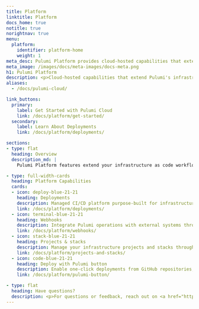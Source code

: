 ```yaml
---
title: Platform
linktitle: Platform
docs_home: true
notitle: true
norightnav: true
menu:
  platform:
    identifier: platform-home
    weight: 1
meta_desc: Pulumi Platform provides cloud-hosted capabilities that extend infrastructure as code with managed deployments, drift detection, and operational automation.
meta_image: /images/docs/meta-images/docs-meta.png
h1: Pulumi Platform
description: <p>Cloud-hosted capabilities that extend Pulumi's infrastructure as code with managed deployments, drift detection, and operational automation.</p>
aliases:
  - /docs/pulumi-cloud/

link_buttons:
  primary:
    label: Get Started with Pulumi Cloud
    link: /docs/platform/get-started/
  secondary:
    label: Learn About Deployments
    link: /docs/platform/deployments/

sections:
- type: flat
  heading: Overview
  description_md: |
    Pulumi Platform features extend your infrastructure as code workflows with cloud-hosted automation, state management, and operational capabilities. These features run in Pulumi Cloud and integrate seamlessly with your IaC programs to provide enterprise-grade deployment automation, drift detection, and governance.

- type: full-width-cards
  heading: Platform Capabilities
  cards:
  - icon: deploy-blue-21-21
    heading: Deployments
    description: Managed CI/CD platform purpose-built for infrastructure as code with automated deployments, drift detection, review stacks, and scheduled operations.
    link: /docs/platform/deployments/
  - icon: terminal-blue-21-21
    heading: Webhooks
    description: Integrate Pulumi operations with external systems through webhooks and event notifications.
    link: /docs/platform/webhooks/
  - icon: stack-blue-21-21
    heading: Projects & stacks
    description: Manage your infrastructure projects and stacks through the Pulumi Cloud interface with stack permissions and access controls.
    link: /docs/platform/projects-and-stacks/
  - icon: code-blue-21-21
    heading: Deploy with Pulumi button
    description: Enable one-click deployments from GitHub repositories, gists, or web pages with embeddable deployment buttons.
    link: /docs/platform/pulumi-button/

- type: flat
  heading: Have questions?
  description: <p>For questions or feedback, reach out on <a href="https://slack.pulumi.com" target="_blank">community Slack</a>, <a href="https://github.com/pulumi" target="_blank">GitHub</a>, or <a href="/support/">contact support</a>.</p>
---
```

